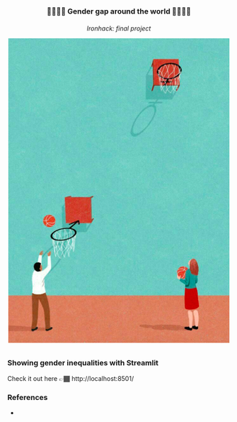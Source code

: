 <p align="center">

  <h3 align="center"> 🚨👩🏽‍🔬 Gender gap around the world ⛹🏽‍♀️🚨</h3>

  <h6 align="center">
    Ironhack: final project

</p>

<center>
<img src="./images/basket.png" alt="kang" width="500"/>
</center>


### Showing gender inequalities with Streamlit

Check it out here 👉🏾 http://localhost:8501/ 


### References

- 



